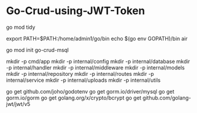 <!-- @format -->

# Go-Crud-using-JWT-Token

go mod tidy

export PATH=$PATH:/home/admin1/go/bin
echo $(go env GOPATH)/bin
air

go mod init go-crud-msql

mkdir -p cmd/app
mkdir -p internal/config
mkdir -p internal/database
mkdir -p internal/handler
mkdir -p internal/middleware
mkdir -p internal/models
mkdir -p internal/repository
mkdir -p internal/routes
mkdir -p internal/service
mkdir -p internal/uploads
mkdir -p internal/utils

go get github.com/joho/godotenv
go get gorm.io/driver/mysql
go get gorm.io/gorm
go get golang.org/x/crypto/bcrypt
go get github.com/golang-jwt/jwt/v5

<!-- gin -->
